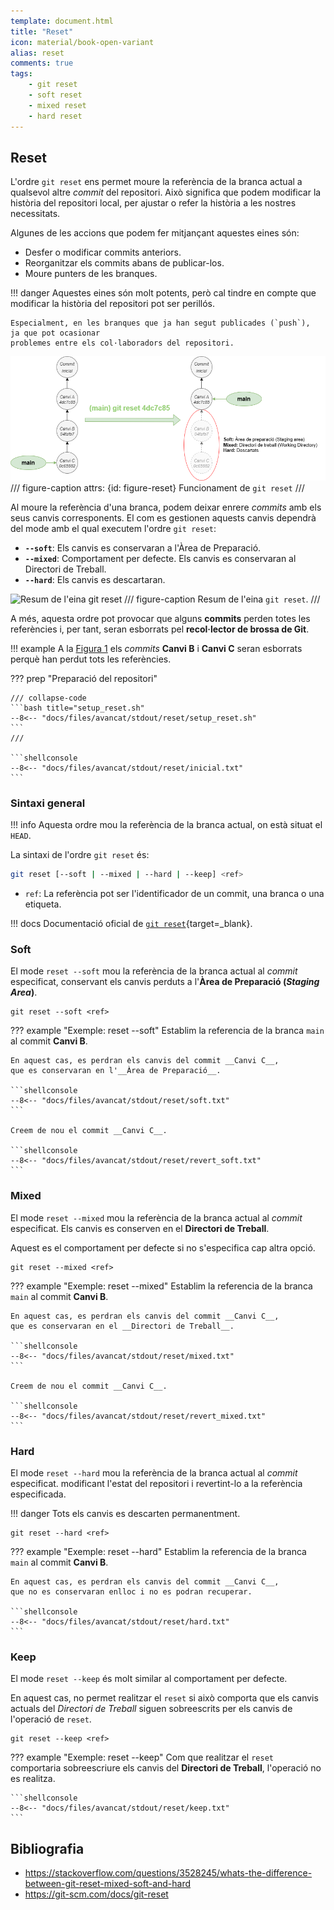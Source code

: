 ```yaml
---
template: document.html
title: "Reset"
icon: material/book-open-variant
alias: reset
comments: true
tags:
    - git reset
    - soft reset
    - mixed reset
    - hard reset
---
```


## Reset
L'ordre `git reset` ens permet moure la referència de la branca actual a qualsevol
altre _commit_ del repositori.
Això significa que podem modificar la història del repositori local,
per ajustar o refer la història a les nostres necessitats.

Algunes de les accions que podem fer mitjançant aquestes eines són:

- Desfer o modificar commits anteriors.
- Reorganitzar els commits abans de publicar-los.
- Moure punters de les branques.

!!! danger
    Aquestes eines són molt potents, però cal tindre en compte que modificar la història del repositori
    pot ser perillós.

    Especialment, en les branques que ja han segut publicades (`push`),  ja que pot ocasionar
    problemes entre els col·laboradors del repositori.


![Funcionament de git reset](img/reset/reset.png)
/// figure-caption
    attrs: {id: figure-reset}
Funcionament de `git reset`
///

Al moure la referència d'una branca, podem deixar enrere _commits_ amb els seus canvis corresponents.
El com es gestionen aquests canvis dependrà del mode amb el qual executem l'ordre `git reset`:

- __`--soft`__: Els canvis es conservaran a l'Àrea de Preparació.
- __`--mixed`__: Comportament per defecte. Els canvis es conservaran al Directori de Treball.
- __`--hard`__: Els canvis es descartaran.

![Resum de l'eina git reset](img/reset/resum_reset.png)
/// figure-caption
Resum de l'eina `git reset`.
///

A més, aquesta ordre pot provocar que alguns __commits__ perden totes les referències i,
per tant, seran esborrats pel __recol·lector de brossa de Git__.

!!! example
    A la [Figura 1](#figure-reset) els _commits_ __Canvi B__ i __Canvi C__
    seran esborrats perquè han perdut tots les referències.

??? prep "Preparació del repositori"

    /// collapse-code
    ```bash title="setup_reset.sh"
    --8<-- "docs/files/avancat/stdout/reset/setup_reset.sh"
    ```
    ///

    ```shellconsole
    --8<-- "docs/files/avancat/stdout/reset/inicial.txt"
    ```

### Sintaxi general

!!! info
    Aquesta ordre mou la referència de la branca actual, on està situat el `HEAD`.

La sintaxi de l'ordre `git reset` és:
```bash
git reset [--soft | --mixed | --hard | --keep] <ref>
```

- `ref`: La referència pot ser l'identificador de un commit, una branca o una etiqueta.

!!! docs
    Documentació oficial de [`git reset`](https://git-scm.com/docs/git-reset){target=_blank}.


### Soft
El mode `reset --soft` mou la referència de la branca actual al _commit_ especificat,
conservant els canvis perduts a l'__Àrea de Preparació (_Staging Area_)__.

```
git reset --soft <ref>
```

??? example "Exemple: reset --soft"
    Establim la referencia de la branca `main` al commit __Canvi B__.

    En aquest cas, es perdran els canvis del commit __Canvi C__,
    que es conservaran en l'__Àrea de Preparació__.

    ```shellconsole
    --8<-- "docs/files/avancat/stdout/reset/soft.txt"
    ```

    Creem de nou el commit __Canvi C__.

    ```shellconsole
    --8<-- "docs/files/avancat/stdout/reset/revert_soft.txt"
    ```

### Mixed
El mode `reset --mixed` mou la referència de la branca actual al _commit_ especificat.
Els canvis es conserven en el __Directori de Treball__.

Aquest es el comportament per defecte si no s'especifica cap altra opció.

```
git reset --mixed <ref>
```

??? example "Exemple: reset --mixed"
    Establim la referencia de la branca `main` al commit __Canvi B__.

    En aquest cas, es perdran els canvis del commit __Canvi C__,
    que es conservaran en el __Directori de Treball__.

    ```shellconsole
    --8<-- "docs/files/avancat/stdout/reset/mixed.txt"
    ```

    Creem de nou el commit __Canvi C__.

    ```shellconsole
    --8<-- "docs/files/avancat/stdout/reset/revert_mixed.txt"
    ```


### Hard
El mode `reset --hard` mou la referència de la branca actual al _commit_ especificat.
modificant l'estat del repositori i revertint-lo a la referència especificada.

!!! danger
    Tots els canvis es descarten permanentment.

```
git reset --hard <ref>
```

??? example "Exemple: reset --hard"
    Establim la referencia de la branca `main` al commit __Canvi B__.

    En aquest cas, es perdran els canvis del commit __Canvi C__,
    que no es conservaran enlloc i no es podran recuperar.

    ```shellconsole
    --8<-- "docs/files/avancat/stdout/reset/hard.txt"
    ```


### Keep
El mode `reset --keep` és molt similar al comportament per defecte.

En aquest cas, no permet realitzar el `reset` si això comporta
que els canvis actuals del _Directori de Treball_ siguen sobreescrits
per els canvis de l'operació de `reset`.

```
git reset --keep <ref>
```

??? example "Exemple: reset --keep"
    Com que realitzar el `reset` comportaria sobreescriure els canvis del __Directori de Treball__,
    l'operació no es realitza.

    ```shellconsole
    --8<-- "docs/files/avancat/stdout/reset/keep.txt"
    ```


## Bibliografia
- https://stackoverflow.com/questions/3528245/whats-the-difference-between-git-reset-mixed-soft-and-hard
- https://git-scm.com/docs/git-reset
